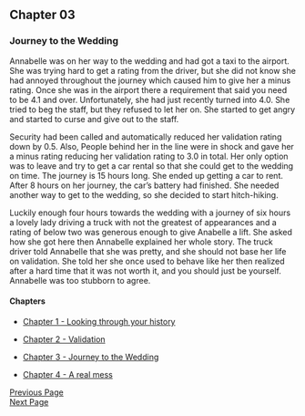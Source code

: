 ## Chapter 03

### Journey to the Wedding
Annabelle was on her way to the wedding and had got a taxi to the airport.
She was trying hard to get a rating from the driver, 
but she did not know she had annoyed throughout the journey 
which caused him to give her a minus rating. 
Once she was in the airport there a requirement that said 
you need to be 4.1 and over. Unfortunately, she had just recently 
turned into 4.0. She tried to beg the staff, but they refused to 
let her on. She started to get angry and started to curse and 
give out to the staff. 

Security had been called and automatically 
reduced her validation rating down by 0.5. Also, People behind her 
in the line were in shock and gave her a minus rating reducing her 
validation rating to 3.0 in total. Her only option was to leave and 
try to get a car rental so that she could get to the wedding on time. 
The journey is 15 hours long. She ended up getting a car to rent. 
After 8 hours on her journey, the car’s battery had finished. 
She needed another way to get to the wedding, so she decided to 
start hitch-hiking. 

Luckily enough four hours towards the wedding 
with a journey of six hours a lovely lady driving a truck with not 
the greatest of appearances and a rating of below two was generous 
enough to give Anabelle a lift. She asked how she got here then 
Annabelle explained her whole story. The truck driver told Annabelle 
that she was pretty, and she should not base her life on validation. 
She told her she once used to behave like her then realized after a 
hard time that it was not worth it, and you should just be yourself. 
Annabelle was too stubborn to agree.

#### Chapters

- [Chapter 1 - Looking through your history](chapter01.md)

- [Chapter 2 - Validation](chapter02.md)

- [Chapter 3 - Journey to the Wedding](chapter03.md)

- [Chapter 4 - A real mess](chapter04.md)

[Previous Page](chapter02.md) 
<br/>
[Next Page](chapter04.md)